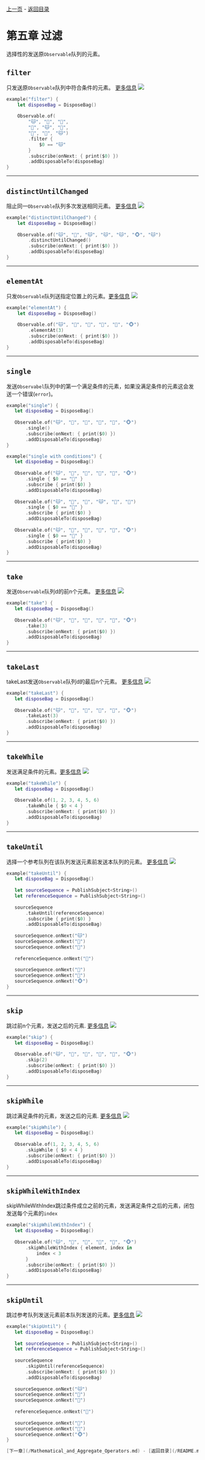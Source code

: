 
[上一页](/Transforming_Operators.md) - [返回目录](/README.md)

# 第五章 过滤
选择性的发送原`Observable`队列的元素。
## `filter`
只发送原`Observable`队列中符合条件的元素。 [更多信息](http://reactivex.io/documentation/operators/filter.html)
![](https://raw.githubusercontent.com/kzaher/rxswiftcontent/master/MarbleDiagrams/png/filter.png)
```swift
example("filter") {
    let disposeBag = DisposeBag()
    
    Observable.of(
        "🐱", "🐰", "🐶",
        "🐸", "🐱", "🐰",
        "🐹", "🐸", "🐱")
        .filter {
            $0 == "🐱"
        }
        .subscribe(onNext: { print($0) })
        .addDisposableTo(disposeBag)
}
```
 
----


## `distinctUntilChanged`
 阻止同一`Observable`队列多次发送相同元素。 [更多信息](http://reactivex.io/documentation/operators/distinct.html)
![](https://raw.githubusercontent.com/kzaher/rxswiftcontent/master/MarbleDiagrams/png/distinct.png)
```swift
example("distinctUntilChanged") {
    let disposeBag = DisposeBag()
    
    Observable.of("🐱", "🐷", "🐱", "🐱", "🐱", "🐵", "🐱")
        .distinctUntilChanged()
        .subscribe(onNext: { print($0) })
        .addDisposableTo(disposeBag)
}
```
 
----

## `elementAt`
 只发`Observable`队列送指定位置上的元素。[更多信息](http://reactivex.io/documentation/operators/elementat.html)
 ![](https://raw.githubusercontent.com/kzaher/rxswiftcontent/master/MarbleDiagrams/png/elementat.png)
```swift
example("elementAt") {
    let disposeBag = DisposeBag()
    
    Observable.of("🐱", "🐰", "🐶", "🐸", "🐷", "🐵")
        .elementAt(3)
        .subscribe(onNext: { print($0) })
        .addDisposableTo(disposeBag)
}
```
 
----

## `single`
 发送`Observabel`队列中的第一个满足条件的元素，如果没满足条件的元素这会发送一个错误(`error`)。
 ```swift
example("single") {
    let disposeBag = DisposeBag()
    
    Observable.of("🐱", "🐰", "🐶", "🐸", "🐷", "🐵")
        .single()
        .subscribe(onNext: { print($0) })
        .addDisposableTo(disposeBag)
}

example("single with conditions") {
    let disposeBag = DisposeBag()
    
    Observable.of("🐱", "🐰", "🐶", "🐸", "🐷", "🐵")
        .single { $0 == "🐸" }
        .subscribe { print($0) }
        .addDisposableTo(disposeBag)
    
    Observable.of("🐱", "🐰", "🐶", "🐱", "🐰", "🐶")
        .single { $0 == "🐰" }
        .subscribe { print($0) }
        .addDisposableTo(disposeBag)
    
    Observable.of("🐱", "🐰", "🐶", "🐸", "🐷", "🐵")
        .single { $0 == "🔵" }
        .subscribe { print($0) }
        .addDisposableTo(disposeBag)
}
```
 
----

## `take`
 发送`Observable`队列d的前n个元素。 [更多信息](http://reactivex.io/documentation/operators/take.html)
 ![](https://raw.githubusercontent.com/kzaher/rxswiftcontent/master/MarbleDiagrams/png/take.png)
 ```swift
example("take") {
    let disposeBag = DisposeBag()
    
    Observable.of("🐱", "🐰", "🐶", "🐸", "🐷", "🐵")
        .take(3)
        .subscribe(onNext: { print($0) })
        .addDisposableTo(disposeBag)
}
```
 
----

## `takeLast`
 takeLast发送`Observable`队列d的最后n个元素。 [更多信息](http://reactivex.io/documentation/operators/takelast.html)
 ![](https://raw.githubusercontent.com/kzaher/rxswiftcontent/master/MarbleDiagrams/png/takelast.png)
 ```swift
example("takeLast") {
    let disposeBag = DisposeBag()
    
    Observable.of("🐱", "🐰", "🐶", "🐸", "🐷", "🐵")
        .takeLast(3)
        .subscribe(onNext: { print($0) })
        .addDisposableTo(disposeBag)
}
```
 
----

## `takeWhile`
 发送满足条件的元素。[更多信息](http://reactivex.io/documentation/operators/takewhile.html)
 ![](https://raw.githubusercontent.com/kzaher/rxswiftcontent/master/MarbleDiagrams/png/takewhile.png)
 ```swift
example("takeWhile") {
    let disposeBag = DisposeBag()
    
    Observable.of(1, 2, 3, 4, 5, 6)
        .takeWhile { $0 < 4 }
        .subscribe(onNext: { print($0) })
        .addDisposableTo(disposeBag)
}
```
 
----

## `takeUntil`
 选择一个参考队列在该队列发送元素前发送本队列的元素。 [更多信息](http://reactivex.io/documentation/operators/takeuntil.html)
 ![](https://raw.githubusercontent.com/kzaher/rxswiftcontent/master/MarbleDiagrams/png/takeuntil.png)
 ```swift
example("takeUntil") {
    let disposeBag = DisposeBag()
    
    let sourceSequence = PublishSubject<String>()
    let referenceSequence = PublishSubject<String>()
    
    sourceSequence
        .takeUntil(referenceSequence)
        .subscribe { print($0) }
        .addDisposableTo(disposeBag)
    
    sourceSequence.onNext("🐱")
    sourceSequence.onNext("🐰")
    sourceSequence.onNext("🐶")
    
    referenceSequence.onNext("🔴")
    
    sourceSequence.onNext("🐸")
    sourceSequence.onNext("🐷")
    sourceSequence.onNext("🐵")
}
```
 
----

## `skip`
 跳过前n个元素，发送之后的元素. [更多信息](http://reactivex.io/documentation/operators/skip.html)
 ![](https://raw.githubusercontent.com/kzaher/rxswiftcontent/master/MarbleDiagrams/png/skip.png)
 ```swift
example("skip") {
    let disposeBag = DisposeBag()
    
    Observable.of("🐱", "🐰", "🐶", "🐸", "🐷", "🐵")
        .skip(2)
        .subscribe(onNext: { print($0) })
        .addDisposableTo(disposeBag)
}
```
 
----

## `skipWhile`
 跳过满足条件的元素，发送之后的元素. [更多信息](http://reactivex.io/documentation/operators/skipwhile.html)
 ![](http://reactivex.io/documentation/operators/images/skipWhile.c.png)
 ```swift
example("skipWhile") {
    let disposeBag = DisposeBag()
    
    Observable.of(1, 2, 3, 4, 5, 6)
        .skipWhile { $0 < 4 }
        .subscribe(onNext: { print($0) })
        .addDisposableTo(disposeBag)
}
```
 
----

## `skipWhileWithIndex`
skipWhileWithIndex跳过条件成立之前的元素，发送满足条件之后的元素，闭包发送每个元素的`index`
 ```swift
example("skipWhileWithIndex") {
    let disposeBag = DisposeBag()
    
    Observable.of("🐱", "🐰", "🐶", "🐸", "🐷", "🐵")
        .skipWhileWithIndex { element, index in
            index < 3
        }
        .subscribe(onNext: { print($0) })
        .addDisposableTo(disposeBag)
}
```
 
----

## `skipUntil`
跳过参考队列发送元素前本队列发送的元素。[更多信息](http://reactivex.io/documentation/operators/skipuntil.html)
 ![](https://raw.githubusercontent.com/kzaher/rxswiftcontent/master/MarbleDiagrams/png/skipuntil.png)
 ```swift
example("skipUntil") {
    let disposeBag = DisposeBag()
    
    let sourceSequence = PublishSubject<String>()
    let referenceSequence = PublishSubject<String>()
    
    sourceSequence
        .skipUntil(referenceSequence)
        .subscribe(onNext: { print($0) })
        .addDisposableTo(disposeBag)
    
    sourceSequence.onNext("🐱")
    sourceSequence.onNext("🐰")
    sourceSequence.onNext("🐶")
    
    referenceSequence.onNext("🔴")
    
    sourceSequence.onNext("🐸")
    sourceSequence.onNext("🐷")
    sourceSequence.onNext("🐵")
}

[下一章](/Mathematical_and_Aggregate_Operators.md) - [返回目录](/README.md)
